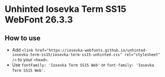 # Unhinted Iosevka Term SS15 WebFont 26.3.3

## How to use

- Add `<link href="https://iosevka-webfonts.github.io/unhinted-iosevka-term-ss15/iosevka-term-ss15-unhinted.css" rel="stylesheet" />` to your `<head>`.
- Use `fontFamily: 'Iosevka Term SS15 Web'` or `font-family: 'Iosevka Term SS15 Web'`.

